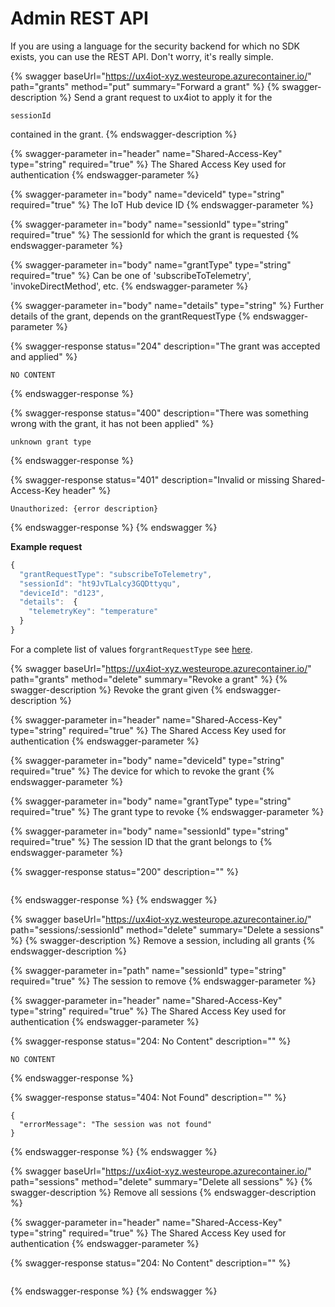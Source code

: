 # Admin REST API

If you are using a language for the security backend for which no SDK exists, you can use the REST API. Don't worry, it's really simple.

{% swagger baseUrl="https://ux4iot-xyz.westeurope.azurecontainer.io/" path="grants" method="put" summary="Forward a grant" %}
{% swagger-description %}
Send a grant request to ux4iot to apply it for the 

`sessionId`

 contained in the grant.
{% endswagger-description %}

{% swagger-parameter in="header" name="Shared-Access-Key" type="string" required="true" %}
The Shared Access Key used for authentication
{% endswagger-parameter %}

{% swagger-parameter in="body" name="deviceId" type="string" required="true" %}
The IoT Hub device ID
{% endswagger-parameter %}

{% swagger-parameter in="body" name="sessionId" type="string" required="true" %}
The sessionId for which the grant is requested
{% endswagger-parameter %}

{% swagger-parameter in="body" name="grantType" type="string" required="true" %}
Can be one of 'subscribeToTelemetry', 'invokeDirectMethod', etc.
{% endswagger-parameter %}

{% swagger-parameter in="body" name="details" type="string" %}
Further details of the grant, depends on the grantRequestType
{% endswagger-parameter %}

{% swagger-response status="204" description="The grant was accepted and applied" %}
```
NO CONTENT
```
{% endswagger-response %}

{% swagger-response status="400" description="There was something wrong with the grant, it has not been applied" %}
```
unknown grant type
```
{% endswagger-response %}

{% swagger-response status="401" description="Invalid or missing Shared-Access-Key header" %}
```
Unauthorized: {error description}
```
{% endswagger-response %}
{% endswagger %}

**Example request**

```javascript
{
  "grantRequestType": "subscribeToTelemetry",
  "sessionId": "ht9JvTLalcy3GQDttyqu",
  "deviceId": "d123",
  "details":  {
    "telemetryKey": "temperature"
  }
}
```

For a complete list of values for`grantRequestType` see [here](implementing-the-security-backend.md).

{% swagger baseUrl="https://ux4iot-xyz.westeurope.azurecontainer.io/" path="grants" method="delete" summary="Revoke a grant" %}
{% swagger-description %}
Revoke the grant given 
{% endswagger-description %}

{% swagger-parameter in="header" name="Shared-Access-Key" type="string" required="true" %}
The Shared Access Key used for authentication
{% endswagger-parameter %}

{% swagger-parameter in="body" name="deviceId" type="string" required="true" %}
The device for which to revoke the grant
{% endswagger-parameter %}

{% swagger-parameter in="body" name="grantType" type="string" required="true" %}
The grant type to revoke
{% endswagger-parameter %}

{% swagger-parameter in="body" name="sessionId" type="string" required="true" %}
The session ID that the grant belongs to
{% endswagger-parameter %}

{% swagger-response status="200" description="" %}
```
```
{% endswagger-response %}
{% endswagger %}

{% swagger baseUrl="https://ux4iot-xyz.westeurope.azurecontainer.io/" path="sessions/:sessionId" method="delete" summary="Delete a sessions" %}
{% swagger-description %}
Remove a session, including all grants
{% endswagger-description %}

{% swagger-parameter in="path" name="sessionId" type="string" required="true" %}
The session to remove
{% endswagger-parameter %}

{% swagger-parameter in="header" name="Shared-Access-Key" type="string" required="true" %}
The Shared Access Key used for authentication
{% endswagger-parameter %}

{% swagger-response status="204: No Content" description="" %}
```
NO CONTENT
```
{% endswagger-response %}

{% swagger-response status="404: Not Found" description="" %}
```
{
  "errorMessage": "The session was not found"
}
```
{% endswagger-response %}
{% endswagger %}

{% swagger baseUrl="https://ux4iot-xyz.westeurope.azurecontainer.io/" path="sessions" method="delete" summary="Delete all sessions" %}
{% swagger-description %}
Remove all sessions
{% endswagger-description %}

{% swagger-parameter in="header" name="Shared-Access-Key" type="string" required="true" %}
The Shared Access Key used for authentication
{% endswagger-parameter %}

{% swagger-response status="204: No Content" description="" %}
```
```
{% endswagger-response %}
{% endswagger %}
